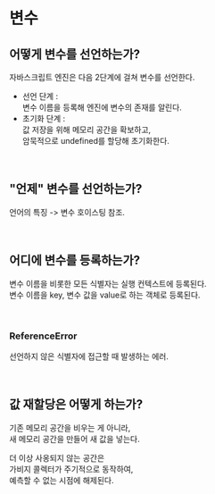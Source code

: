 # 변수
## 어떻게 변수를 선언하는가?
자바스크립트 엔진은 다음 2단계에 걸쳐 변수를 선언한다.  
- 선언 단계 :   
변수 이름을 등록해 엔진에 변수의 존재를 알린다.
- 초기화 단계 :   
값 저장을 위해 메모리 공간을 확보하고,   
암묵적으로 undefined를 할당해 초기화한다.


&nbsp;  
## "언제" 변수를 선언하는가?
언어의 특징 -> 변수 호이스팅 참조.

&nbsp;  
## 어디에 변수를 등록하는가?
변수 이름을 비롯한 모든 식별자는 실행 컨텍스트에 등록된다.  
변수 이름을 key, 변수 값을 value로 하는 객체로 등록된다.



&nbsp;  
### ReferenceError
선언하지 않은 식별자에 접근할 때 발생하는 에러.


&nbsp;  
## 값 재할당은 어떻게 하는가?
기존 메모리 공간을 비우는 게 아니라,  
새 메모리 공간을 만들어 새 값을 넣는다.


더 이상 사옹되지 않는 공간은  
가비지 콜렉터가 주기적으로 동작하여,  
예측할 수 없는 시점에 해제된다.
